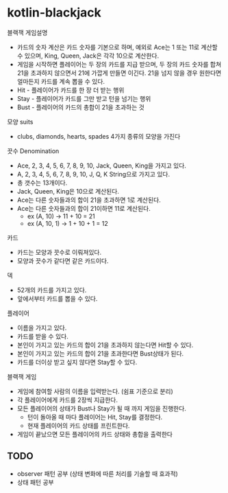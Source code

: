 # kotlin-blackjack

블랙잭 게임설명

* 카드의 숫자 계산은 카드 숫자를 기본으로 하며, 예외로 Ace는 1 또는 11로 계산할 수 있으며, King, Queen, Jack은 각각 10으로 계산한다.
* 게임을 시작하면 플레이어는 두 장의 카드를 지급 받으며, 두 장의 카드 숫자를 합쳐 21을 초과하지 않으면서 21에 가깝게 만들면 이긴다. 21을 넘지 않을 경우 원한다면 얼마든지 카드를 계속 뽑을 수 있다.
* Hit - 플레이어가 카드를 한 장 더 받는 행위
* Stay - 플레이어가 카드를 그만 받고 턴을 넘기는 행위
* Bust - 플레이어의 카드의 총합이 21을 초과하는 것

모양 suits
- clubs, diamonds, hearts, spades 4가지 종류의 모양을 가진다

끗수 Denomination
- Ace, 2, 3, 4, 5, 6, 7, 8, 9, 10, Jack, Queen, King을 가지고 있다.
- A, 2, 3, 4, 5, 6, 7, 8, 9, 10, J, Q, K String으로 가지고 있다.
- 총 갯수는 13개이다.
- Jack, Queen, King은 10으로 계산된다.
- Ace는 다른 숫자들과의 합이 21을 초과하면 1로 계산된다.
- Ace는 다른 숫자들과의 합이 21이하면 11로 계산된다.
    - ex (A, 10) -> 11 + 10 = 21
    - ex (A, 10, 1) -> 1 + 10 + 1 = 12

카드
- 카드는 모양과 끗수로 이뤄져있다.
- 모양과 끗수가 같다면 같은 카드이다.

덱
- 52개의 카드를 가지고 있다.
- 앞에서부터 카드를 뽑을 수 있다.

플레이어
- 이름을 가지고 있다.
- 카드를 받을 수 있다.
- 본인이 가지고 있는 카드의 합이 21을 초과하지 않는다면 Hit할 수 있다.
- 본인이 가지고 있는 카드의 합이 21을 초과한다면 Bust상태가 된다.
- 카드를 더이상 받고 싶지 않다면 Stay할 수 있다.

블랙잭 게임
- 게임에 참여할 사람의 이름을 입력받는다. (쉼표 기준으로 분리)
- 각 플레이어에게 카드를 2장씩 지급한다.
- 모든 플레이어의 상태가 Bust나 Stay가 될 때 까지 게임을 진행한다.
    - 턴이 돌아올 때 마다 플레이어는 Hit, Stay를 결정한다.
    - 현재 플레이어의 카드 상태를 프린트한다.
- 게임이 끝났으면 모든 플레이어의 카드 상태와 총합을 출력한다

## TODO
- observer 패턴 공부 (상태 변화에 따른 처리를 기술할 때 효과적)
- 상태 패턴 공부

